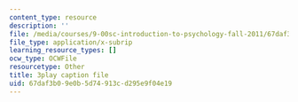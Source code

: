 ```yaml
---
content_type: resource
description: ''
file: /media/courses/9-00sc-introduction-to-psychology-fall-2011/67daf3b09e0b5d74913cd295e9f04e19_lanmHS0JwYI.vtt
file_type: application/x-subrip
learning_resource_types: []
ocw_type: OCWFile
resourcetype: Other
title: 3play caption file
uid: 67daf3b0-9e0b-5d74-913c-d295e9f04e19
---
```

